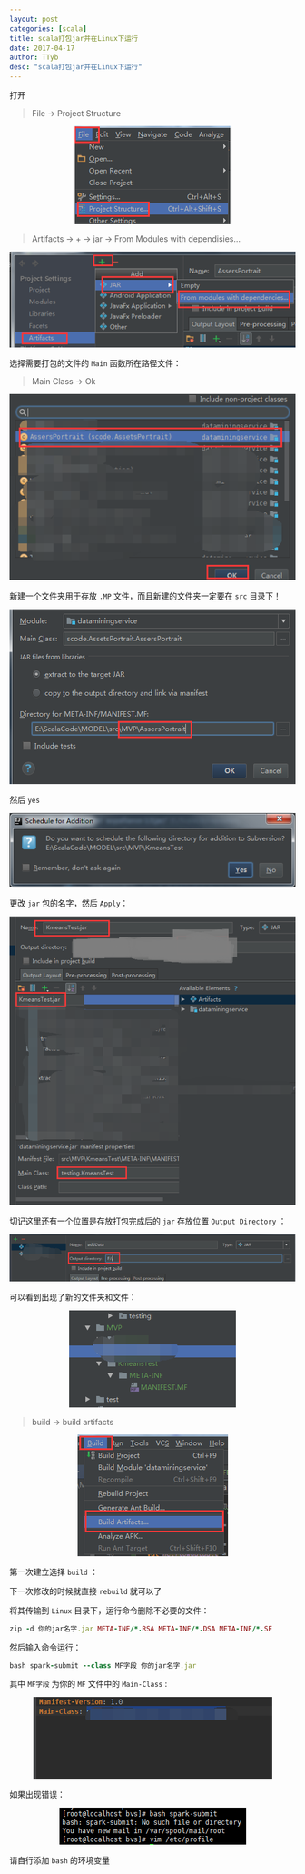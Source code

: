 ```yaml
---
layout: post
categories: [scala]
title: scala打包jar并在Linux下运行
date: 2017-04-17
author: TTyb
desc: "scala打包jar并在Linux下运行"
---
```


打开

>File -> Project Structure

<p style="text-align:center"><img src="/static/postimage/scala/jar/996148-20170417175414852-819020746.png"/></p>

>Artifacts -> + -> jar -> From Modules with dependisies...

<p style="text-align:center"><img src="/static/postimage/scala/jar/996148-20170417175522759-699187820.png"/></p>

选择需要打包的文件的 `Main` 函数所在路径文件：

>Main Class -> Ok

<p style="text-align:center"><img src="/static/postimage/scala/jar/996148-20170417175927243-212182658.png"/></p>

新建一个文件夹用于存放 `.MP` 文件，而且新建的文件夹一定要在 `src` 目录下！

<p style="text-align:center"><img src="/static/postimage/scala/jar/996148-20170417180424696-878136188.png"/></p>

然后 `yes`

<p style="text-align:center"><img src="/static/postimage/scala/jar/996148-20170417184939196-1883591098.png"/></p>

更改 `jar` 包的名字，然后 `Apply`：

<p style="text-align:center"><img src="/static/postimage/scala/jar/996148-20170427143303006-312290811.png"/></p>

切记这里还有一个位置是存放打包完成后的 `jar` 存放位置 `Output Directory` ：

<p style="text-align:center"><img src="/static/postimage/scala/jar/996148-20170417190747399-1810695351.png"/></p>

可以看到出现了新的文件夹和文件：

<p style="text-align:center"><img src="/static/postimage/scala/jar/996148-20170417185213946-558849415.png"/></p>

> build -> build artifacts

<p style="text-align:center"><img src="/static/postimage/scala/jar/996148-20170417185344774-194276525.png"/></p>

第一次建立选择 `build` ：



下一次修改的时候就直接 `rebuild` 就可以了

将其传输到 `Linux` 目录下，运行命令删除不必要的文件：

~~~ruby
zip -d 你的jar名字.jar META-INF/*.RSA META-INF/*.DSA META-INF/*.SF
~~~

然后输入命令运行：

~~~ruby
bash spark-submit --class MF字段 你的jar名字.jar
~~~

其中 `MF字段` 为你的 `MF` 文件中的 `Main-Class` :

<p style="text-align:center"><img src="/static/postimage/scala/jar/996148-20170417190458790-523139930.png"/></p>

如果出现错误：

<p style="text-align:center"><img src="/static/postimage/scala/jar/996148-20170418105700227-405385447.png"/></p>

请自行添加 `bash` 的环境变量